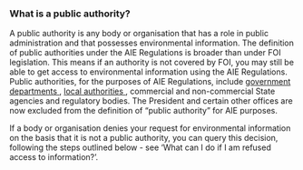 ###  **What is a public authority?**

A public authority is any body or organisation that has a role in public
administration and that possesses environmental information. The definition of
public authorities under the AIE Regulations is broader than under FOI
legislation. This means if an authority is not covered by FOI, you may still
be able to get access to environmental information using the AIE Regulations.
Public authorities, for the purposes of AIE Regulations, include [ government
departments ](https://www.gov.ie/en/organisations/#departments) , [ local
authorities ](https://www.gov.ie/en/publication/942f74-local-authorities/) ,
commercial and non-commercial State agencies and regulatory bodies. The
President and certain other offices are now excluded from the definition of
“public authority” for AIE purposes.

If a body or organisation denies your request for environmental information on
the basis that it is not a public authority, you can query this decision,
following the steps outlined below - see ‘What can I do if I am refused access
to information?’.
